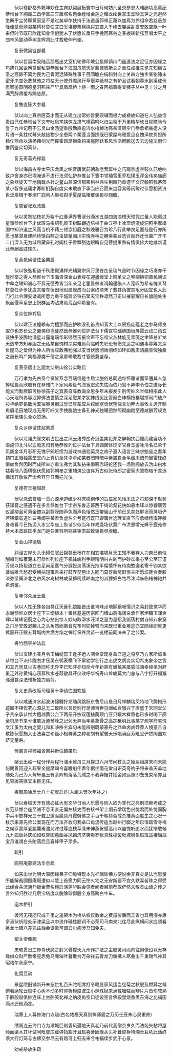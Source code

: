 <!-- { "loadSidebar": true } -->
　　伏以卷舒格外乾坤妙在主宾默契展拓寰中日月何妨凡圣交参恩大难酬功高莫纪恭惟台下胸藏二酉学富三车雁塔名题金薤增金莲之耀龙纶世掌玉堂映玉笋之光迥然坐断乎尘劳即黄庭坚不是过矣卓尔扶持于法道虽郭祥正蔑以加焉为怜祖命若丝悬忽降佳章而鼎召某樗材莫任艾口奚堪楖栗横挑只宜直入千峰去袈裟乱搭安敢空飘一叶来但时节既已欣逢知业债偿犹未了伏愿长垂只手挽回寒谷之春拨转新弦互唱太平之曲林风震动草树含辉肃此寸裁敬伸布谢。

　　复泰微吴铨部启

　　伏以旨契南泉陆亘鹅瓶出丈室机轮佛印坡公鱼佩镇山门虽道法之足征亦因缘之巧遇几回企盻莫罄私衷恭惟台下海国舟航天庭鼎鼐膺斯文之重任咸推先觉先知继古圣之高踪不离为民为己青泥远降殊胜事千目同瞻白绢斜封向上关四方独步某钳锤未密牙爪空张悲慧苑之将枯无计使外魔风行草偃幸祗林之有护且试看朝暮水到渠成伏愿智鉴圆明德星洞照庄严毕具凤凰桥上待一雨之春回措置得宜狮子丛中见十分之月满荒辞肃覆希赐慈原。

　　复鲁直陈大参启

　　伏以向上真宗匪英才而无从建立出常妙旨要硕辅而极力成褫故知道在人弘益信责由己任恭惟台下文夸吐凤笔挟惊龙肃气横霜呵叱扫尘氛于万里精华映日视瞻驰令誉于九州记莂不忘灵山金汤望重殷勤直逾济水橹棹功高某滥厕空门忝承祖裔逢人没片语一条拄杖蓦头敲接物少全恩两个栗蓬当面掷既已蒙屋乌雅爱且自愧泽蚊负担所赖仗鼎命以演扬藉剑光而挥霍昂昂狮象钩来庭际跃春风浩浩鲲鹏送去云边施法雨仰惟丙鉴实切寅恭。

　　复无奇葛光禄启

　　伏以海昌古寺太平庆龙凤之纶音唐武前朝盐老索犀牛之巧扇奈虚空鼓久已绝响致卢舍身亦已埋淹道不虚行法须弘护恭惟台下寰中领袖雪里乔松璞玉浑金伟矣庙廊之象器旋天干地巍哉丛社之鳌山盖深信郁密栴林弗生荆棘乃重遗华文尺翰照我茅茨某小智多迷庸才寡断扪胸自度实未敢直下承当应召而来岂容易等闲蹉过伏愿相资济世泛舟楫于春潮广庇利人继权舆乎夏屋临楮覆谢曷尽翘瞻。

　　复慈留张观政启

　　伏以灵鹫拈枝花万紫千红春满界曹溪分滴水五湖四海浪稽天惟凭过量人能肩过量事恭惟台下才优班马宗绍孔颜玉树联翩近培植于曲江亭上冰壶炯澈旋洞照乎摩竭国中知济道之风高当机不藉三顿念祖庭之秋晚雅召为珍八行此举良足嘉哉是行亦所愿也某潜身建岭终惭白额之虫鼓鬣闽川实愧赤稍之鲤幸蒙台选合就乔迁伏冀广开不二门深入无为域昂藏鼻孔时闻桂子香飘豁达眼睛自见菩提果熟有情俱佛大地咸新谨此奉酬曷胜悚久。

　　复余邑侯请住金粟启

　　伏以恢弘祖道千秋绀殿涌祥光辅翼宗风万里苍峦呈瑞气虽时节因缘之巧凑亦干旋推举之得人恭惟台下玉海资深金山表峻花迎墨绶堂上鸣单父之琴柳拂铜章民间识中牟之雉知诚心不异元德秀皆当年亲见老瞿昙兹者鸿翰遥临人人寔叹为希有愧某驽材莫任步步犹虞夫覆车但田地似属现成而公案终须未了戴其角披其毛分固宜也入此门行此令理安诿哉所愿力重干城盟坚铁石擎天宝杵凛然卫正以摧邪耀日长旗随处生飙而偃草皇恩上祝群品均沾肃泐荒函仰希鉴宥。

　　复众位绅衿启

　　伏以建正法幢赖有力檀那而庇护吹没孔笛贵知音大士以赓扬庞蕴老之参马师良取尔也苏长公之翼佛印岂徒然哉恭惟列位护法台下儒宫柱础佛国垣屏雷云动口角玄谈快乎波腾地涌星斗露笔端华彩铿然玉振金声不忘祖父丛林旋见青笺之聿降总听龙天选举方知赤胆之无私某自愧材凉实难肩荷临时失职恐有伤先达之明遇事寡筹又深负屋乌之爱但为神人所协应敢弗勉强以支当伏愿彻始彻终如环如鼎肃清魔垒俾独桑之鼓长鸣广集福源类千僧之泉靡竭敬裁寸答统冀鉴存。

　　复表圣居士乞题太父继山徐公实略启

　　万行孝为先古圣今贤皆系念百端信是主居尘脱俗总同途每怀雅谊而罕遘其人忽捧瑶篇而欣瞻有在恭惟门下家风素俭气海宽宏幼失怙而依乃翁不异李令伯之遭际长能文而勤厥职可称徐孺子之箕裘自陈教诲全恩多年未报爰引别传妙义半幅相招此人心天理所弗容泯抑佛法世情之深足慰某才犹袜线见比管窥白棒横拖秪堪撑闲门破户彩华绝梦曷敢污耆宿英灵但过誉已厚蒙应从权而塞责伏望俚言勿弃大事攸关迸开额角眉毛田地现成无用叮咛叉手拽脱娘生鼻孔神光独耀迥然照彻幽扃至德咸酬芳规克鉴挥毫悚久合众赞扬。

　　复众乡绅请住超果启

　　伏以龙骧虎骤文明占世出之风云渚秀峦奇冠盖集钜邦之屏翰扶西幢而建竖功不浪施仰北斗以遥瞻恩归有地恭惟列位护法台下具调御体现宰官身玉鉴冰清名已荣于凤阁金华月彩职无愧乎鹓班惯为游戏神通验英灵之衲子遍入语言三昧求魁垒之耆年顶门正眼独露堂堂向上真机全凭卓卓如某者罔辨暗中紫碧自合龟藏未谙句里雷锋终惭蚊负然因时而成所举亦重法弗为其私拈来南匾赤斑蛇还我一场败阙放去沩山白水牯看他八面横驱伏愿如郭朝奉之重辅演公谊存万古似张侍郎之密契大慧物格千差选佛场开敬依严命希容异日面挹光仪。

　　复德符王檀越启

　　伏以洙泗宫墙一贯心源承道统少林床榻别传的旨显家风怜末法之将颓深于默契获知音之感遇不在多言恭惟台下学宗东鲁志慕西干绮论粲花快如悬木铎以惊聋聩芳仪濯柳且可秉金鎞以刮翳膜随声色而声色恬然玉带留山于前已见矣处屏垣而屏垣俨若锦章载道谁曰弗闻乎某素负虚名全亏寔行既已谬膺台选理宜直下应承绿杨溪畔躲身难看今日拖泥入水宝华座上恢谐少似当年作戏逢场伏冀广布洪恩增光辉于鹿苑修持大本首跳跃乎龙门是任匪轻所期甚钜肃兹致谢曷尽虔瞻。

　　复合山禅德启

　　斜泾古岸头头无碍任眠云锦蓼垂杨在在相宜堪啸月天工知不我弃人力奈已前催酬唱何如覆藏未可恭惟列位座下机锋峻利手眼精明兴古刹而护砂盆秉心至公至正谨芳规以扬祖道立志足尚足嘉气分遐投淡荡溪光拖半幅情怀有待痴憨逸老寄千钧某欲诿诚难含愁忍受横拈短策且来打鼓弄琵琶出入同门莫讶新冤旧债主所愿埙篪合奏胶漆弥坚阐济北之宗风水鸟树林咸呈狮吼续岭南之的泒狸奴白牯尽沐鸿庥临楮神驰并希洞鉴。

　　复寺邻众居士启

　　伏以人性无殊各自具辽天鼻孔娘胎首出谁肯昧点地脚跟唯情识之易封致觉华而永谢恭惟众居士座下三纲植本十善修基遍历宗匠门墙山高海阔亲承作家炉鞴玉润金辉以鹫峰记莂之心为心拈出惊人妙句取泖水汪洋之量为量招我瓠落村僧自知非象窟之爪牙安敢混麟儿之头角然而徽音克布何妨掉臂而来既已重业难逃亦宜随缘即就更冀豁开正眼五茸城内共燃方焰之禅灯保养灵苗一览楼前同决未了之公案。

　　寿竹西李护法启

　　伏以亥建小春月令玉梅绽蕊壬逢子运人间金粟现身盖吾道之将亨乃方家所倚重恭惟台下派传陇右才压吴东鹗表横飞不辜幼学壮行之志虎文炳变实切希夷象帝之言和其光同其尘古巷旧称无异李已知非亦知命今年新熟有蟠桃某屡感汪涵幸缘坐对辞虽乏外孙黄绢心窃慕秋水苍葭敬具芹仪效呼华祝寿山耸峻莫大门总与八字打开福澥弥漫甚深法惟祈独力肩荷。

　　复太史黄改庵司理黄十华请住国欢启

　　伏以咸通济水起波涛锦鲤狞龙随风跳跃东鲁尼山悬日月祥麟瑞凤特地飞腾拘形迹固不相侔究心源总无二致所以言足则行足师百世见闻如合辙兴于唐盛于宋同堂父子贵亲承恭惟大檀越黄公台下两圣开宗双莲植荫顶门亚只眼木樨香也已多时喝下廓全机彦节来兮谁敢近遵鹫峰之记莂无异当年慕象骨之高踪秪明此事某才疏学府笔愧文江虽为太白之婴儿和和哆哆主宾句未能辨别既蒙篆丹之鼎命卤卤莽莽人境意且自敷陈伏愿施大士法喜之珍锄小根稗莠之种老胡有望普天乐唱满庭芳毗室俨然阖国欢跻无量寿。

　　候离言禅师福省回并新住超果启

　　檗云出岫一程分作两程行浦水维舟三月挨过六月节问杖头之始届趋席末而未能何期善因迎入超果全提摩竭令喜瞻魁伟耆年据坐雨花堂自识英奇衲子将来盖天盖地随处为己为人鸳轩戛玉有余辉知落落荒缄之不我弃鳗井摇金如远照即戋戋束帛亦且见容唐突匪宜主臣无任。

　　寿觐周徐居士八十初度启(时入闽未贺次年补之)

　　伏以寿域天开有德必征大有文华日丽人乐愿与同人欲为季代之典刑须赖老成之仪范恭惟台座至诚不息正直无偏左核史而右核书架上烟云增瑞色出忧君而处忧国胸中兵甲放祥光三十载卫道驱魔具丹霞劈佛之手百千朝持斋戒杀推黄面度生之心况一杖示来源先师公案现在而万法齐收句我辈口角流传适当赵州行脚之年已值踏雪寻梅之候忝蒙厚爱瓢囊甫渡龙津过辱连枝苹藻未伸燕贺望高山以自愧听逝水而犹惭敬候九九弧辰补庆如如秩算图悬函谷凤麟济济笑看罗帐真珠榻设毗城狮象班班遥接璃瓶宝月谁谓白头陀落后且喜绛甲子添多。

　　疏引

　　圆照庵募建法华会疏

　　如来出世为明大事因缘弟子仰瞻特现本光祥瑞除佛方便说余非真矣是法岂思量所能解哉圆照庵周遭似斗慧上首愿力同云怜火宅之无安斯要不宜久默喜髻珠之得受此经合共流通乃扳金粟名檀启演莲华胜会见者闻者目前荐取俨然未散灵山诵之传之言外知归胜过几层宝塔度众脱除珍御殷全身高跨白牛车。

　　造木桥引

　　渡河无筏咫尺成千里之遥架木为桥从权仅数金之费虽价廉而工省也其用溥亦惠多焉伏祈险处示津梁且以中流作砥柱题词不必荣司马南来北往尽此纵横问水应须看卧龙七错八差凭兹融会讴歌可谓云尔病涉吾知免夫。

　　塑关帝像疏

　　忠魂贯日三界尊伏魔之封义骨撑天九州作护法之主瞻灵祠而向往岂像设以无存缘纠众财严敷帝座赤兔马嘶催叶暮散为万朵祥云青龙刀偃拂人寒叠出千重瑞气神其昭格尔永康宁。

　　化腐豆疏

　　景星院旧铺新开未忘世礼百头陀相席打令略显家风适当绽菊之秋爰及燃萁之候俯看磨轮云锁中心树不动多时仰祈檀度波生小蚌珠抛来满载咄嗟而辨片片皆珍软熟于酥般般俱妙连床上坐卧笑北禅之纳皮角空口徒设空言佛殿里烧香羡东海之比福田滴水还他滴冻。

　　瑞章上人募修海门寺疏(古名祐福天真则禅师居之万历壬辰朱心泉重修)

　　绣阁连云海门寺为澉城巨刹香风遍地天真老乃前代高僧奈岁久而法苑矢枮将屋倾而梁木其坏试问毗耶库藏弹指豁开且趁喜舍因缘从头补葺鲸柝待潮音互吼此话终须大行灯笼与古佛交参尽云有路可上归去来兮祐福续步武于心泉。

　　劝戒杀放生疏

